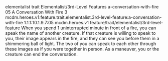 <ability>
  <metadata>
    <class>elementalist</class>
    <feature_type>trait</feature_type>
    <file_dpath>Elementalist/3rd-Level Features</file_dpath>
    <item_id>a-conversation-with-fire</item_id>
    <item_index>05</item_index>
    <item_name>A Conversation With Fire</item_name>
    <level>3</level>
    <scc>mcdm.heroes.v1:feature.trait.elementalist.3rd-level-feature:a-conversation-with-fire</scc>
    <scdc>1.1.1:10.1.9.7:05</scdc>
    <source>mcdm.heroes.v1</source>
    <type>feature/trait/elementalist/3rd-level-feature</type>
  </metadata>
  <effects>
    <effect type="mundane">When you spend 1 uninterrupted minute in front of a fire, you can speak the name of another creature. If that creature is willing to speak to you, their image appears in the fire, and they can see you before them in a shimmering ball of light. The two of you can speak to each other through these images as if you were together in person. As a maneuver, you or the creature can end the conversation.</effect>
  </effects>
</ability>
